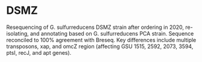 # DSMZ

Resequencing of G. sulfurreducens DSMZ strain after ordering in 2020, re-isolating, and annotating based on G. sulfurreducens PCA strain. Sequence reconciled to 100% agreement with Breseq. Key differences include multiple transposons, xap, and omcZ region (affecting GSU 1515, 2592, 2073, 3594, ptsI, recJ, and apt genes).

